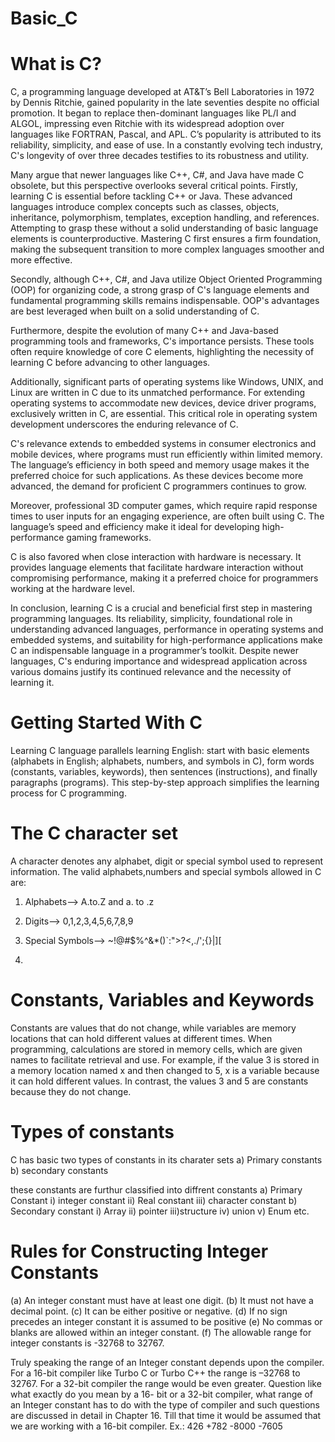 # Basic_C
# **What is C?**
C, a programming language developed at AT&T’s Bell Laboratories in 1972 by Dennis Ritchie, gained popularity in the late seventies despite no official promotion. It began to replace then-dominant languages like PL/I and ALGOL, impressing even Ritchie with its widespread adoption over languages like FORTRAN, Pascal, and APL. C’s popularity is attributed to its reliability, simplicity, and ease of use. In a constantly evolving tech industry, C's longevity of over three decades testifies to its robustness and utility.

Many argue that newer languages like C++, C#, and Java have made C obsolete, but this perspective overlooks several critical points. Firstly, learning C is essential before tackling C++ or Java. These advanced languages introduce complex concepts such as classes, objects, inheritance, polymorphism, templates, exception handling, and references. Attempting to grasp these without a solid understanding of basic language elements is counterproductive. Mastering C first ensures a firm foundation, making the subsequent transition to more complex languages smoother and more effective.

Secondly, although C++, C#, and Java utilize Object Oriented Programming (OOP) for organizing code, a strong grasp of C's language elements and fundamental programming skills remains indispensable. OOP's advantages are best leveraged when built on a solid understanding of C.

Furthermore, despite the evolution of many C++ and Java-based programming tools and frameworks, C's importance persists. These tools often require knowledge of core C elements, highlighting the necessity of learning C before advancing to other languages.

Additionally, significant parts of operating systems like Windows, UNIX, and Linux are written in C due to its unmatched performance. For extending operating systems to accommodate new devices, device driver programs, exclusively written in C, are essential. This critical role in operating system development underscores the enduring relevance of C.

C's relevance extends to embedded systems in consumer electronics and mobile devices, where programs must run efficiently within limited memory. The language’s efficiency in both speed and memory usage makes it the preferred choice for such applications. As these devices become more advanced, the demand for proficient C programmers continues to grow.

Moreover, professional 3D computer games, which require rapid response times to user inputs for an engaging experience, are often built using C. The language’s speed and efficiency make it ideal for developing high-performance gaming frameworks.

C is also favored when close interaction with hardware is necessary. It provides language elements that facilitate hardware interaction without compromising performance, making it a preferred choice for programmers working at the hardware level.

In conclusion, learning C is a crucial and beneficial first step in mastering programming languages. Its reliability, simplicity, foundational role in understanding advanced languages, performance in operating systems and embedded systems, and suitability for high-performance applications make C an indispensable language in a programmer’s toolkit. Despite newer languages, C's enduring importance and widespread application across various domains justify its continued relevance and the necessity of learning it.


# Getting Started With C
Learning C language parallels learning English: start with basic elements (alphabets in English; alphabets, numbers, and symbols in C), form words (constants, variables, keywords), then sentences (instructions), and finally paragraphs (programs). This step-by-step approach simplifies the learning process for C programming.


# The C character set
A character denotes any alphabet, digit or special symbol used to
represent information. 
The valid alphabets,numbers and special symbols allowed in C are:
1. Alphabets--> A.to.Z and a. to .z
2. Digits--> 0,1,2,3,4,5,6,7,8,9
3. Special Symbols--> ~!@#$%^&*()`:">?<,./';{}|\][

4. 
# Constants, Variables and Keywords
Constants are values that do not change, while variables are memory locations that can hold different values at different times. When programming, calculations are stored in memory cells, which are given names to facilitate retrieval and use. For example, if the value 3 is stored in a memory location named x and then changed to 5, x is a variable because it can hold different values. In contrast, the values 3 and 5 are constants because they do not change.


# Types of constants
C has basic two types of constants in its charater sets 
a) Primary constants 
b) secondary constants

these constants are furthur classified into diffrent constants
a) Primary Constant
   i) integer constant
   ii) Real constant
   iii) character constant
b) Secondary constant
   i) Array 
   ii) pointer 
   iii)structure 
   iv) union
   v) Enum etc.
# Rules for Constructing Integer Constants
(a) An integer constant must have at least one digit.
(b) It must not have a decimal point.
(c) It can be either positive or negative.
(d) If no sign precedes an integer constant it is assumed to be positive
(e) No commas or blanks are allowed within an integer constant.
(f) The allowable range for integer constants is -32768 to 32767.

Truly speaking the range of an Integer constant depends upon the
compiler. For a 16-bit compiler like Turbo C or Turbo C++ the 
range is –32768 to 32767. For a 32-bit compiler the range would
be even greater. Question like what exactly do you mean by a 16-
bit or a 32-bit compiler, what range of an Integer constant has to
do with the type of compiler and such questions are discussed in
detail in Chapter 16. Till that time it would be assumed that we are
working with a 16-bit compiler.
Ex.: 426
     +782
     -8000
     -7605
